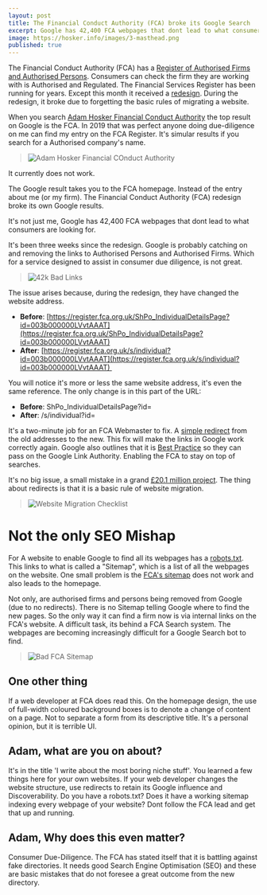 ```yaml
---
layout: post
title: The Financial Conduct Authority (FCA) broke its Google Search
excerpt: Google has 42,400 FCA webpages that dont lead to what consumers are looking for.
image: https://hosker.info/images/3-masthead.png
published: true
---
```


The Financial Conduct Authority (FCA) has a [Register of Authorised Firms and Authorised Persons][1]. Consumers can check the firm they are working with is Authorised and Regulated. The Financial Services Register has been running for years. Except this month it received a [redesign][2]. During the redesign, it broke due to forgetting the basic rules of migrating a website.

When you search [Adam Hosker Financial Conduct Authority][3] the top result on Google is the FCA. In 2019 that was perfect anyone doing due-diligence on me can find my entry on the FCA Register. It's simular results if you search for a Authorised company's name.

> ![Adam Hosker Financial COnduct Authority](https://hosker.info/images/3-adam-hosker-fca.png "Adam Hosker Financial COnduct Authority")

It currently does not work.

The Google result takes you to the FCA homepage. Instead of the entry about me (or my firm). The Financial Conduct Authority (FCA) redesign broke its own Google results.

It's not just me, Google has 42,400 FCA webpages that dont lead to what consumers are looking for. 

It's been three weeks since the redesign. Google is probably catching on and removing the links to Authorised Persons and Authorised Firms. Which for a service designed to assist in consumer due diligence, is not great.

> ![42k Bad Links](https://hosker.info/images/3-42k-broken-fca-results.png "42k Bad Links")

The issue arises because, during the redesign, they have changed the website address.
* **Before**: [https://register.fca.org.uk/ShPo_IndividualDetailsPage?id=003b000000LVvtAAAT](https://register.fca.org.uk/ShPo_IndividualDetailsPage?id=003b000000LVvtAAAT)
* **After**:  [https://register.fca.org.uk/s/individual?id=003b000000LVvtAAAT](https://register.fca.org.uk/s/individual?id=003b000000LVvtAAAT) 


You will notice it's more or less the same website address, it's even the same reference. The only change is in this part of the URL:
* **Before**: ShPo_IndividualDetailsPage?id=
* **After**: /s/individual?id=

It's a two-minute job for an FCA Webmaster to fix. A [simple redirect][5] from the old addresses to the new. This fix will make the links in Google work correctly again. Google also outlines that it is [Best Practice][4] so they can pass on the Google Link Authority. Enabling the FCA to stay on top of searches.

It's no big issue, a small mistake in a grand [£20.1 million project][6]. The thing about redirects is that it is a basic rule of website migration.

> ![Website Migration Checklist](https://hosker.info/images/3-migration-checklist.png "Website Migration Checklist")

# Not the only SEO Mishap
For A website to enable Google to find all its webpages has a [robots.txt][7]. This links to what is called a "Sitemap", which is a list of all the webpages on the website. One small problem is the [FCA's sitemap][8] does not work and also leads to the homepage.

Not only, are authorised firms and persons being removed from Google (due to no redirects). There is no Sitemap telling Google where to find the new pages. So the only way it can find a firm now is via internal links on the FCA's website. A difficult task, its behind a FCA Search system. The webpages are becoming increasingly difficult for a Google Search bot to find.

> ![Bad FCA Sitemap](https://hosker.info/images/3-sitemap.png "Bad FCA Sitemap")

## One other thing

If a web developer at FCA does read this. On the homepage design, the use of full-width coloured background boxes is to denote a change of content on a page. Not to separate a form from its descriptive title. It's a personal opinion, but it is terrible UI.

## Adam, what are you on about?
It's in the title 'I write about the most boring niche stuff'. You learned a few things here for your own websites. If your web developer changes the website structure, use redirects to retain its Google influence and Discoverability. Do you have a robots.txt? Does it have a working sitemap indexing every webpage of your website? Dont follow the FCA lead and get that up and running.

## Adam, Why does this even matter?
Consumer Due-Diligence. The FCA has stated itself that it is battling against fake directories. It needs good Search Engine Optimisation (SEO) and these are basic mistakes that do not foresee a great outcome from the new directory.

[1]: https://register.fca.org.uk/s/ "Financial Services Register"
[2]: https://www.mortgagesolutions.co.uk/news/2020/07/27/fca-updates-financial-services-register/ "FCA updates financial services register"
[3]: https://www.google.com/search?q=%E2%80%9CAdam+Hosker%E2%80%9D+%E2%80%9CFinancial+Conduct+Authority "Google: Adam Hosker Financial Conduct Authority"
[4]: https://support.google.com/webmasters/answer/6033049?hl=en "Google Site Url Changes"
[5]: https://wpscholar.com/blog/simple-redirects-with-htaccess/ "Simple Webpage Redirects"
[6]: https://citywire.co.uk/wealth-manager/news/fca-readies-8-7m-industry-bill-for-new-financial-register/a1135424 "FCA readies £8.7m industry bill for new financial register"
[7]: https://register.fca.org.uk/robots.txt
[8]: https://register.fca.org.uk/robots.txt
